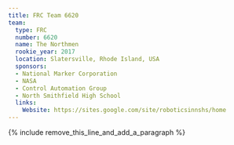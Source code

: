 ```yaml
---
title: FRC Team 6620
team:
  type: FRC
  number: 6620
  name: The Northmen
  rookie_year: 2017
  location: Slatersville, Rhode Island, USA
  sponsors:
  - National Marker Corporation
  - NASA
  - Control Automation Group
  - North Smithfield High School
  links:
    Website: https://sites.google.com/site/roboticsinnshs/home
---
```


{% include remove_this_line_and_add_a_paragraph %}